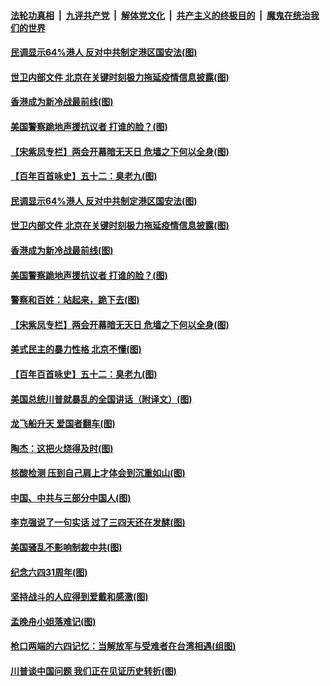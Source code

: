 

####  [法轮功真相](../../../../basic/blob/master/README.md?t=06031431) &nbsp;|&nbsp; [九评共产党](../../../../9ping.md/blob/master/README.md?t=06031431) &nbsp;|&nbsp; [解体党文化](../../../../jtdwh.md/blob/master/README.md?t=06031431)  &nbsp;|&nbsp; [共产主义的终极目的](../../../../gczydzjmd.md/blob/master/README.md?t=06031431) &nbsp;|&nbsp; [魔鬼在统治我们的世界](../../../../mgztzwmdsj.md/blob/master/README.md?t=06031431) 

#### [民调显示64%港人 反对中共制定港区国安法(图)](../pages/p4/935332.md?t=06031431) 

#### [世卫内部文件 北京在关键时刻极力拖延疫情信息披露(图)](../pages/p4/935310.md?t=06031431) 

#### [香港成为新冷战最前线(图)](../pages/p4/935312.md?t=06031431) 

#### [美国警察跪地声援抗议者 打谁的脸？(图)](../pages/p4/935307.md?t=06031431) 

#### [【宋紫凤专栏】两会开幕暗无天日 危墙之下何以全身(图)](../pages/p4/935298.md?t=06031431) 

#### [【百年百首咏史】五十二：臭老九(图)](../pages/p4/935305.md?t=06031431) 

#### [民调显示64%港人 反对中共制定港区国安法(图)](../pages/p4/935332.md?t=06031431) 

#### [世卫内部文件 北京在关键时刻极力拖延疫情信息披露(图)](../pages/p4/935310.md?t=06031431) 

#### [香港成为新冷战最前线(图)](../pages/p4/935312.md?t=06031431) 

#### [美国警察跪地声援抗议者 打谁的脸？(图)](../pages/p4/935307.md?t=06031431) 

#### [警察和百姓：站起来，跪下去(图)](../pages/p4/935316.md?t=06031431) 

#### [【宋紫凤专栏】两会开幕暗无天日 危墙之下何以全身(图)](../pages/p4/935298.md?t=06031431) 

#### [美式民主的暴力性格 北京不懂(图)](../pages/p4/935308.md?t=06031431) 

#### [【百年百首咏史】五十二：臭老九(图)](../pages/p4/935305.md?t=06031431) 

#### [美国总统川普就暴乱的全国讲话（附译文）(图)](../pages/p4/935304.md?t=06031431) 

#### [龙飞船升天 爱国者翻车(图)](../pages/p4/935240.md?t=06031431) 

#### [陶杰：这把火烧得及时(图)](../pages/p4/935239.md?t=06031431) 

#### [核酸检测 压到自己肩上才体会到沉重如山(图)](../pages/p4/935238.md?t=06031431) 

#### [中国、中共与三部分中国人(图)](../pages/p4/935234.md?t=06031431) 

#### [李克强说了一句实话 过了三四天还在发酵(图)](../pages/p4/935233.md?t=06031431) 

#### [美国骚乱不影响制裁中共(图)](../pages/p4/935227.md?t=06031431) 

#### [纪念六四31周年(图)](../pages/p4/935104.md?t=06031431) 

#### [坚持战斗的人应得到爱戴和感激(图)](../pages/p4/935102.md?t=06031431) 

#### [孟晚舟小姐落难记(图)](../pages/p4/935095.md?t=06031431) 

#### [枪口两端的六四记忆：当解放军与受难者在台湾相遇(组图)](../pages/p4/935091.md?t=06031431) 

#### [川普谈中国问题 我们正在见证历史转折(图)](../pages/p4/935089.md?t=06031431) 

